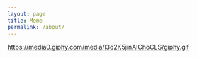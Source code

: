 ```yaml
---
layout: page
title: Meme
permalink: /about/ 
--- 
```

https://media0.giphy.com/media/l3q2K5jinAlChoCLS/giphy.gif
